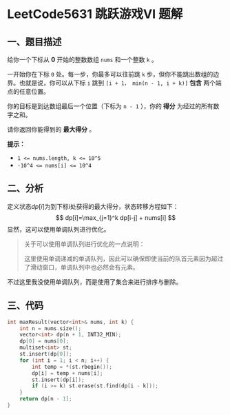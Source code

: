 # LeetCode5631 跳跃游戏VI 题解

## 一、题目描述

给你一个下标从 **0** 开始的整数数组 `nums` 和一个整数 `k` 。

一开始你在下标 `0` 处。每一步，你最多可以往前跳 `k` 步，但你不能跳出数组的边界。也就是说，你可以从下标 `i` 跳到 `[i + 1， min(n - 1, i + k)]` **包含** 两个端点的任意位置。

你的目标是到达数组最后一个位置（下标为 `n - 1` ），你的 **得分** 为经过的所有数字之和。

请你返回你能得到的 **最大得分** 。

**提示：**

-  `1 <= nums.length, k <= 10^5`
- `-10^4 <= nums[i] <= 10^4`



## 二、分析

定义状态$dp[i]$为到下标i处获得的最大得分，状态转移方程如下：
$$
dp[i]=\max_{j=1}^k dp[i-j] + nums[i]
$$
显然，这可以使用单调队列进行优化。

> 关于可以使用单调队列进行优化的一点说明：
>
> 这里使用单调递减的单调队列，因此可以确保即使当前的队首元素因为超过了滑动窗口，单调队列中也必然会有元素。

不过这里我没使用单调队列，而是使用了集合来进行排序与删除。



## 三、代码

```c++
int maxResult(vector<int>& nums, int k) {
    int n = nums.size();
    vector<int> dp(n + 1, INT32_MIN);
    dp[0] = nums[0];
    multiset<int> st;
    st.insert(dp[0]);
    for (int i = 1; i < n; i++) {
        int temp = *(st.rbegin());
        dp[i] = temp + nums[i];
        st.insert(dp[i]);
        if (i >= k) st.erase(st.find(dp[i - k]));
    }
    return dp[n - 1];
}
```

